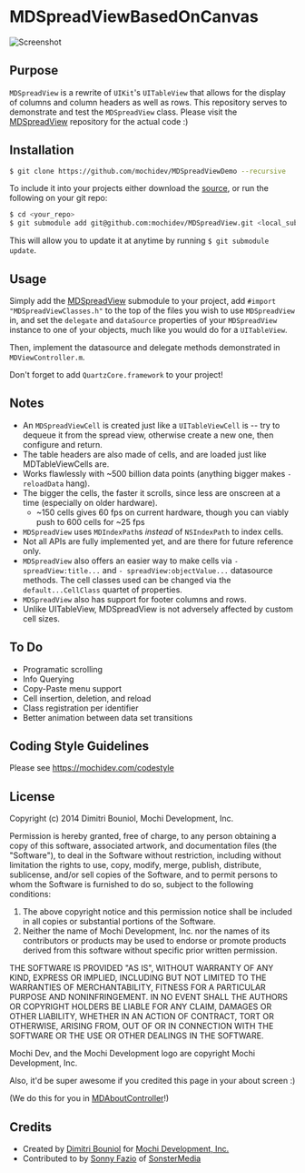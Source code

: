 MDSpreadViewBasedOnCanvas
=================

![Screenshot](https://github.com/mochidev/MDSpreadViewDemo/raw/master/Artwork/IMG_0002.png)

Purpose
-------

`MDSpreadView` is a rewrite of `UIKit`'s `UITableView` that allows for the display
of columns and column headers as well as rows. This repository serves to 
demonstrate and test the `MDSpreadView` class. Please visit the
[MDSpreadView](https://github.com/mochidev/MDSpreadView) repository for the 
actual code :)

Installation
------------

```bash
$ git clone https://github.com/mochidev/MDSpreadViewDemo --recursive
```

To include it into your projects either download the
[source](https://github.com/mochidev/MDSpreadView), or run the following
on your git repo:

```bash
$ cd <your_repo>
$ git submodule add git@github.com:mochidev/MDSpreadView.git <local_subpath>/MDSpreadView
```

This will allow you to update it at anytime by running `$ git submodule update`.

Usage
-----

Simply add the
[MDSpreadView](https://github.com/mochidev/MDSpreadView) submodule to
your project, add `#import "MDSpreadViewClasses.h"` to the top of the files you 
wish to use `MDSpreadView` in, and set the `delegate` and `dataSource` properties
of your `MDSpreadView` instance to one of your objects, much like you would do 
for a `UITableView`.

Then, implement the datasource and delegate methods demonstrated in `MDViewController.m`.

Don't forget to add `QuartzCore.framework` to your project!

Notes
-----

 - An `MDSpreadViewCell` is created just like a `UITableViewCell` is -- try to 
 dequeue it from the spread view, otherwise create a new one, then 
 configure and return.
 - The table headers are also made of cells, and are loaded just like 
 MDTableViewCells are.
 - Works flawlessly with ~500 billion data points (anything bigger makes `- reloadData` hang).
 - The bigger the cells, the faster it scrolls, since less are onscreen at a 
 time (especially on older hardware).
   - ~150 cells gives 60 fps on current hardware, though you can viably push to 600 cells for ~25 fps
 - `MDSpreadView` uses `MDIndexPath`s *instead* of `NSIndexPath` to index cells.
 - Not all APIs are fully implemented yet, and are there for future reference only.
 - `MDSpreadView` also offers an easier way to make cells via `- spreadView:title...`
 and `- spreadView:objectValue...` datasource methods. The cell classes used can be
 changed via the `default...CellClass` quartet of properties.
 - `MDSpreadView` also has support for footer columns and rows.
 - Unlike UITableView, MDSpreadView is not adversely affected by custom cell sizes.

To Do
-----

 - Programatic scrolling
 - Info Querying
 - Copy-Paste menu support
 - Cell insertion, deletion, and reload
 - Class registration per identifier
 - Better animation between data set transitions

Coding Style Guidelines
-----------------------

Please see https://mochidev.com/codestyle

License
-------

Copyright (c) 2014 Dimitri Bouniol, Mochi Development, Inc.

Permission is hereby granted, free of charge, to any person obtaining a copy
of this software, associated artwork, and documentation files (the "Software"),
to deal in the Software without restriction, including without limitation the
rights to use, copy, modify, merge, publish, distribute, sublicense, and/or
sell copies of the Software, and to permit persons to whom the Software is
furnished to do so, subject to the following conditions:

1. The above copyright notice and this permission notice shall be included in
 all copies or substantial portions of the Software.
2. Neither the name of Mochi Development, Inc. nor the names of its
 contributors or products may be used to endorse or promote products
 derived from this software without specific prior written permission.

THE SOFTWARE IS PROVIDED "AS IS", WITHOUT WARRANTY OF ANY KIND, EXPRESS OR
IMPLIED, INCLUDING BUT NOT LIMITED TO THE WARRANTIES OF MERCHANTABILITY,
FITNESS FOR A PARTICULAR PURPOSE AND NONINFRINGEMENT. IN NO EVENT SHALL THE
AUTHORS OR COPYRIGHT HOLDERS BE LIABLE FOR ANY CLAIM, DAMAGES OR OTHER
LIABILITY, WHETHER IN AN ACTION OF CONTRACT, TORT OR OTHERWISE, ARISING FROM,
OUT OF OR IN CONNECTION WITH THE SOFTWARE OR THE USE OR OTHER DEALINGS IN
THE SOFTWARE.

Mochi Dev, and the Mochi Development logo are copyright Mochi Development, Inc.

Also, it'd be super awesome if you credited this page in your about screen :)

(We do this for you in [MDAboutController](https://github.com/mochidev/MDAboutControllerDemo)!)

Credits
-------

- Created by [Dimitri Bouniol](http://twitter.com/dimitribouniol) for [Mochi Development, Inc.](http://mochidev.com/)
- Contributed to by [Sonny Fazio](https://github.com/sonnyfazio) of [SonsterMedia](https://sonstermedia.com)
